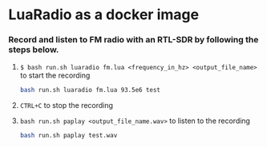 # LuaRadio as a docker image

### Record and listen to FM radio with an RTL-SDR by following the steps below. 

1. `$ bash run.sh luaradio fm.lua <frequency_in_hz> <output_file_name>` to start the recording 
    
    ```bash
    bash run.sh luaradio fm.lua 93.5e6 test
    ```
    
2. `CTRL+C` to stop the recording
3. `bash run.sh paplay <output_file_name.wav>` to listen to the recording 
 
    ```bash
    bash run.sh paplay test.wav
    ```
